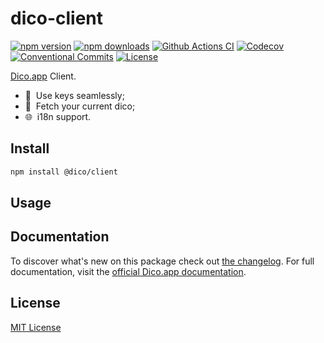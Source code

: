 # dico-client

[![npm version][npm-version-src]][npm-version-href]
[![npm downloads][npm-downloads-src]][npm-downloads-href]
[![Github Actions CI][github-actions-ci-src]][github-actions-ci-href]
[![Codecov][codecov-src]][codecov-href]
[![Conventional Commits][conventional-commits-src]][conventional-commits-href]
[![License][license-src]][license-href]

[Dico.app][dico] Client.

- 🔑 &nbsp;Use keys seamlessly;
- 🎏 &nbsp;Fetch your current dico;
- 🌐 &nbsp;i18n support.

## Install

```bash
npm install @dico/client
```

## Usage

<!-- TODO: Update -->

## Documentation

To discover what's new on this package check out [the changelog][changelog]. For full documentation, visit the [official Dico.app documentation][dico-docs].

## License

[MIT License](./LICENSE)

<!-- Links -->

[dico]: https://dico.app
[dico-docs]: https://docs.dico.io/client
[changelog]: /CHANGELOG.md

<!-- Badges -->

[npm-version-src]: https://img.shields.io/npm/v/@dico/client/latest.svg
[npm-version-href]: https://npmjs.com/package/@dico/client
[npm-downloads-src]: https://img.shields.io/npm/dm/@dico/client.svg
[npm-downloads-href]: https://npmjs.com/package/@dico/client
[github-actions-ci-src]: https://github.com/dico-app/dico-client/workflows/ci/badge.svg
[github-actions-ci-href]: https://github.com/dico-app/dico-client/actions?query=workflow%3Aci
[codecov-src]: https://img.shields.io/codecov/c/github/dico-app/dico-client.svg
[codecov-href]: https://codecov.io/gh/dico-app/dico-client
[conventional-commits-src]: https://img.shields.io/badge/Conventional%20Commits-1.0.0-yellow.svg
[conventional-commits-href]: https://conventionalcommits.org
[license-src]: https://img.shields.io/npm/l/@dico/client.svg
[license-href]: https://npmjs.com/package/@dico/client
